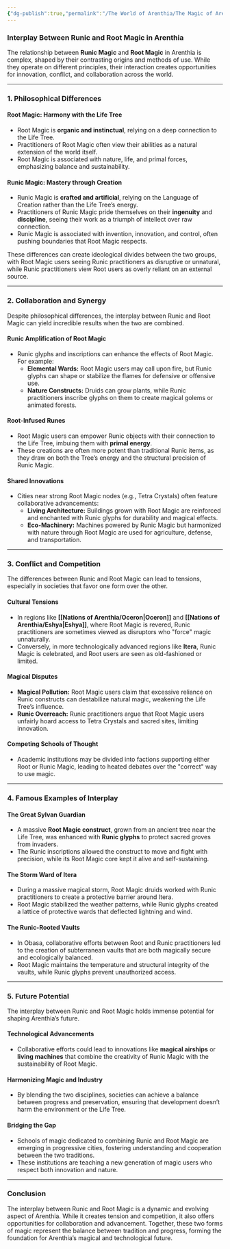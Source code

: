 ```yaml
---
{"dg-publish":true,"permalink":"/The World of Arenthia/The Magic of Arenthia/Root Magic vs Runic Magic/"}
---
```


### **Interplay Between Runic and Root Magic in Arenthia**

The relationship between **Runic Magic** and **Root Magic** in Arenthia is complex, shaped by their contrasting origins and methods of use. While they operate on different principles, their interaction creates opportunities for innovation, conflict, and collaboration across the world.

---

### **1. Philosophical Differences**

#### **Root Magic: Harmony with the Life Tree**

- Root Magic is **organic and instinctual**, relying on a deep connection to the Life Tree. 
- Practitioners of Root Magic often view their abilities as a natural extension of the world itself.
- Root Magic is associated with nature, life, and primal forces, emphasizing balance and sustainability.

#### **Runic Magic: Mastery through Creation**

- Runic Magic is **crafted and artificial**, relying on the Language of Creation rather than the Life Tree’s energy.
- Practitioners of Runic Magic pride themselves on their **ingenuity** and **discipline**, seeing their work as a triumph of intellect over raw connection.
- Runic Magic is associated with invention, innovation, and control, often pushing boundaries that Root Magic respects.

These differences can create ideological divides between the two groups, with Root Magic users seeing Runic practitioners as disruptive or unnatural, while Runic practitioners view Root users as overly reliant on an external source.

---

### **2. Collaboration and Synergy**

Despite philosophical differences, the interplay between Runic and Root Magic can yield incredible results when the two are combined.

#### **Runic Amplification of Root Magic**

- Runic glyphs and inscriptions can enhance the effects of Root Magic. For example:
    - **Elemental Wards:** Root Magic users may call upon fire, but Runic glyphs can shape or stabilize the flames for defensive or offensive use.
    - **Nature Constructs:** Druids can grow plants, while Runic practitioners inscribe glyphs on them to create magical golems or animated forests.

#### **Root-Infused Runes**

- Root Magic users can empower Runic objects with their connection to the Life Tree, imbuing them with **primal energy**.
- These creations are often more potent than traditional Runic items, as they draw on both the Tree’s energy and the structural precision of Runic Magic.

#### **Shared Innovations**

- Cities near strong Root Magic nodes (e.g., Tetra Crystals) often feature collaborative advancements:
    - **Living Architecture:** Buildings grown with Root Magic are reinforced and enchanted with Runic glyphs for durability and magical effects.
    - **Eco-Machinery:** Machines powered by Runic Magic but harmonized with nature through Root Magic are used for agriculture, defense, and transportation.

---

### **3. Conflict and Competition**

The differences between Runic and Root Magic can lead to tensions, especially in societies that favor one form over the other.

#### **Cultural Tensions**

- In regions like **[[Nations of Arenthia/Oceron\|Oceron]]** and **[[Nations of Arenthia/Eshya\|Eshya]]**, where Root Magic is revered, Runic practitioners are sometimes viewed as disruptors who "force" magic unnaturally.
- Conversely, in more technologically advanced regions like **Itera**, Runic Magic is celebrated, and Root users are seen as old-fashioned or limited.

#### **Magical Disputes**

- **Magical Pollution:** Root Magic users claim that excessive reliance on Runic constructs can destabilize natural magic, weakening the Life Tree’s influence.
- **Runic Overreach:** Runic practitioners argue that Root Magic users unfairly hoard access to Tetra Crystals and sacred sites, limiting innovation.

#### **Competing Schools of Thought**

- Academic institutions may be divided into factions supporting either Root or Runic Magic, leading to heated debates over the "correct" way to use magic.

---

### **4. Famous Examples of Interplay**

#### **The Great Sylvan Guardian**

- A massive **Root Magic construct**, grown from an ancient tree near the Life Tree, was enhanced with **Runic glyphs** to protect sacred groves from invaders.
- The Runic inscriptions allowed the construct to move and fight with precision, while its Root Magic core kept it alive and self-sustaining.

#### **The Storm Ward of Itera**

- During a massive magical storm, Root Magic druids worked with Runic practitioners to create a protective barrier around Itera.
- Root Magic stabilized the weather patterns, while Runic glyphs created a lattice of protective wards that deflected lightning and wind.

#### **The Runic-Rooted Vaults**

- In Obasa, collaborative efforts between Root and Runic practitioners led to the creation of subterranean vaults that are both magically secure and ecologically balanced.
- Root Magic maintains the temperature and structural integrity of the vaults, while Runic glyphs prevent unauthorized access.

---

### **5. Future Potential**

The interplay between Runic and Root Magic holds immense potential for shaping Arenthia’s future.

#### **Technological Advancements**

- Collaborative efforts could lead to innovations like **magical airships** or **living machines** that combine the creativity of Runic Magic with the sustainability of Root Magic.

#### **Harmonizing Magic and Industry**

- By blending the two disciplines, societies can achieve a balance between progress and preservation, ensuring that development doesn’t harm the environment or the Life Tree.

#### **Bridging the Gap**

- Schools of magic dedicated to combining Runic and Root Magic are emerging in progressive cities, fostering understanding and cooperation between the two traditions.
- These institutions are teaching a new generation of magic users who respect both innovation and nature.

---

### **Conclusion**

The interplay between Runic and Root Magic is a dynamic and evolving aspect of Arenthia. While it creates tension and competition, it also offers opportunities for collaboration and advancement. Together, these two forms of magic represent the balance between tradition and progress, forming the foundation for Arenthia’s magical and technological future.
